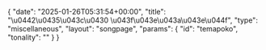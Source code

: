 {
    "date": "2025-01-26T05:31:54+00:00",
    "title": "\u0442\u0435\u043c\u0430 \u043f\u043e\u043a\u043e\u044f",
    "type": "miscellaneous",
    "layout": "songpage",
    "params": {
        "id": "temapoko",
        "tonality": ""
    }
}